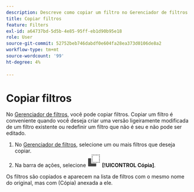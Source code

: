 ```yaml
---
description: Descreve como copiar um filtro no Gerenciador de filtros
title: Copiar filtros
feature: Filters
exl-id: a64737bd-5d5b-4e85-95ff-eb1d90b95e18
role: User
source-git-commit: 52752beb746dabdf0e604fa28ea373d0106de8a2
workflow-type: tm+mt
source-wordcount: '99'
ht-degree: 4%

---
```


# Copiar filtros

No [Gerenciador de filtros](manage-filters.md), você pode copiar filtros. Copiar um filtro é conveniente quando você deseja criar uma versão ligeiramente modificada de um filtro existente ou redefinir um filtro que não é seu e não pode ser editado.

1. No [Gerenciador de filtros](manage-filters.md), selecione um ou mais filtros que deseja copiar.
1. Na barra de ações, selecione ![Cópia](/help/assets/icons/Copy.svg) **[!UICONTROL Cópia]**.

Os filtros são copiados e aparecem na lista de filtros com o mesmo nome do original, mas com (Cópia) anexada a ele.
